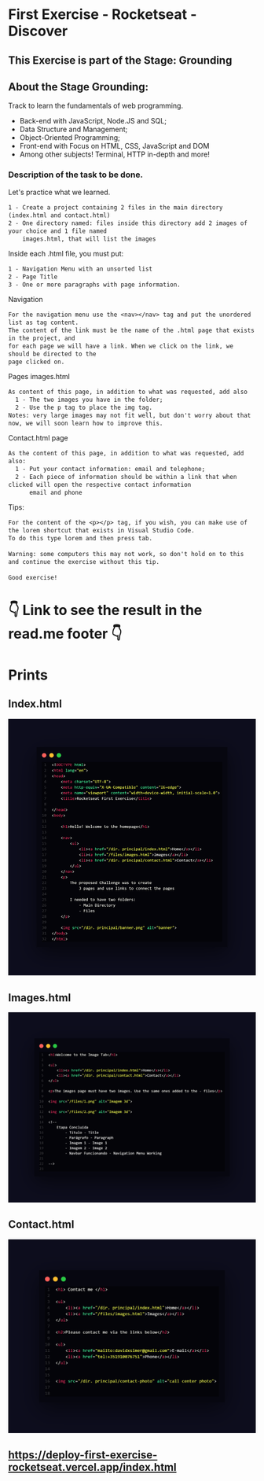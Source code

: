 # First Exercise - Rocketseat - Discover

## This Exercise is part of the Stage: Grounding

## About the Stage Grounding:

  Track to learn the fundamentals of web programming.

  - Back-end with JavaScript, Node.JS and SQL;
  - Data Structure and Management;
  - Object-Oriented Programming;
  - Front-end with Focus on HTML, CSS, JavaScript and DOM
  - Among other subjects! Terminal, HTTP in-depth and more!
   

### Description of the task to be done.

Let's practice what we learned.
  
    1 - Create a project containing 2 files in the main directory (index.html and contact.html)
    2 - One directory named: files inside this directory add 2 images of your choice and 1 file named 
        images.html, that will list the images
    
Inside each .html file, you must put:

    1 - Navigation Menu with an unsorted list
    2 - Page Title
    3 - One or more paragraphs with page information.

Navigation

    For the navigation menu use the <nav></nav> tag and put the unordered list as tag content.
    The content of the link must be the name of the .html page that exists in the project, and 
    for each page we will have a link. When we click on the link, we should be directed to the 
    page clicked on.
    
Pages images.html

    As content of this page, in addition to what was requested, add also
      1 - The two images you have in the folder;
      2 - Use the p tag to place the img tag.
    Notes: very large images may not fit well, but don't worry about that now, we will soon learn how to improve this.

Contact.html page
      
    As the content of this page, in addition to what was requested, add also:
      1 - Put your contact information: email and telephone;
      2 - Each piece of information should be within a link that when clicked will open the respective contact information 
          email and phone
    
Tips:

    For the content of the <p></p> tag, if you wish, you can make use of the lorem shortcut that exists in Visual Studio Code. 
    To do this type lorem and then press tab.
    
    Warning: some computers this may not work, so don't hold on to this and continue the exercise without this tip.
    
    Good exercise!
    
    
 # 👇 Link to see the result in the read.me footer 👇
    
 # Prints
 
 ## Index.html
 ![alt text](https://github.com/DevDavidSimer/first_exercise_rocketseat_html/blob/93e5f680bbc9729231bb61ebc74f65ba830b698e/First%20Exercise%20Rocketseat%20School/Prints/print_index_html.png)
    
 ## Images.html
 ![alt text](https://github.com/DevDavidSimer/first_exercise_rocketseat_html/blob/8e16942456f05aba490bcc6ad883980333426177/First%20Exercise%20Rocketseat%20School/Prints/print_images_html.png)
 
 ## Contact.html
 ![alt text](https://github.com/DevDavidSimer/first_exercise_rocketseat_html/blob/f5eac89675d1b1f79c017ac65e8d0efa13188bb6/First%20Exercise%20Rocketseat%20School/Prints/print_contact_html.png)


## https://deploy-first-exercise-rocketseat.vercel.app/index.html 
    


